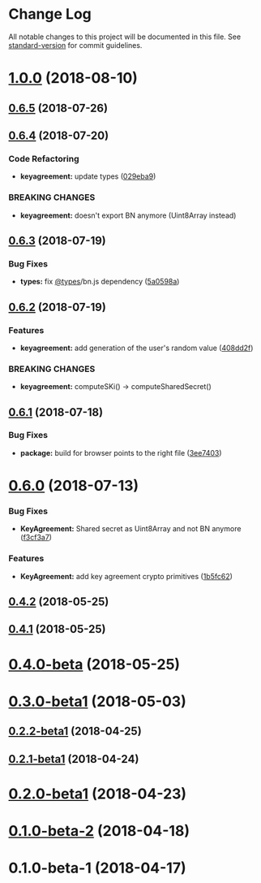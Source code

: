 # Change Log

All notable changes to this project will be documented in this file. See [standard-version](https://github.com/conventional-changelog/standard-version) for commit guidelines.

<a name="1.0.0"></a>
# [1.0.0](https://github.com/coast-team/mute-crypto-helper/compare/v0.6.5...v1.0.0) (2018-08-10)



<a name="0.6.5"></a>
## [0.6.5](https://github.com/coast-team/crypto-api-wrapper/compare/v0.6.4...v0.6.5) (2018-07-26)



<a name="0.6.4"></a>
## [0.6.4](https://github.com/coast-team/crypto-api-wrapper/compare/v0.6.3...v0.6.4) (2018-07-20)


### Code Refactoring

* **keyagreement:** update types ([029eba9](https://github.com/coast-team/crypto-api-wrapper/commit/029eba9))


### BREAKING CHANGES

* **keyagreement:** doesn't export BN anymore (Uint8Array instead)



<a name="0.6.3"></a>
## [0.6.3](https://github.com/coast-team/crypto-api-wrapper/compare/v0.6.2...v0.6.3) (2018-07-19)


### Bug Fixes

* **types:** fix [@types](https://github.com/types)/bn.js dependency ([5a0598a](https://github.com/coast-team/crypto-api-wrapper/commit/5a0598a))



<a name="0.6.2"></a>
## [0.6.2](https://github.com/coast-team/crypto-api-wrapper/compare/v0.6.1...v0.6.2) (2018-07-19)


### Features

* **keyagreement:** add generation of the user's random value ([408dd2f](https://github.com/coast-team/crypto-api-wrapper/commit/408dd2f))


### BREAKING CHANGES

* **keyagreement:** computeSKi() -> computeSharedSecret()



<a name="0.6.1"></a>
## [0.6.1](https://github.com/coast-team/crypto-api-wrapper/compare/v0.6.0...v0.6.1) (2018-07-18)


### Bug Fixes

* **package:** build for browser points to the right file ([3ee7403](https://github.com/coast-team/crypto-api-wrapper/commit/3ee7403))



<a name="0.6.0"></a>
# [0.6.0](https://github.com/coast-team/crypto-api-wrapper/compare/v0.4.2...v0.6.0) (2018-07-13)


### Bug Fixes

* **KeyAgreement:** Shared secret as Uint8Array and not BN anymore ([f3cf3a7](https://github.com/coast-team/crypto-api-wrapper/commit/f3cf3a7))


### Features

* **KeyAgreement:** add key agreement crypto primitives ([1b5fc62](https://github.com/coast-team/crypto-api-wrapper/commit/1b5fc62))



<a name="0.4.2"></a>
## [0.4.2](https://github.com/coast-team/crypto-api-wrapper/compare/v0.4.1...v0.4.2) (2018-05-25)



<a name="0.4.1"></a>
## [0.4.1](https://github.com/coast-team/crypto-api-wrapper/compare/v0.4.0-beta...v0.4.1) (2018-05-25)



<a name="0.4.0-beta"></a>
# [0.4.0-beta](https://github.com/coast-team/crypto-api-wrapper/compare/v0.3.0-beta1...v0.4.0-beta) (2018-05-25)



<a name="0.3.0-beta1"></a>
# [0.3.0-beta1](https://github.com/coast-team/crypto-api-wrapper/compare/v0.2.2-beta1...v0.3.0-beta1) (2018-05-03)



<a name="0.2.2-beta1"></a>
## [0.2.2-beta1](https://github.com/coast-team/crypto-api-wrapper/compare/v0.2.1-beta1...v0.2.2-beta1) (2018-04-25)



<a name="0.2.1-beta1"></a>
## [0.2.1-beta1](https://github.com/coast-team/crypto-api-wrapper/compare/v0.2.0-beta1...v0.2.1-beta1) (2018-04-24)



<a name="0.2.0-beta1"></a>
# [0.2.0-beta1](https://github.com/coast-team/crypto-api-wrapper/compare/v0.1.0-beta-2...v0.2.0-beta1) (2018-04-23)



<a name="0.1.0-beta-2"></a>
# [0.1.0-beta-2](https://github.com/coast-team/crypto-api-wrapper/compare/v0.1.0-beta-1...v0.1.0-beta-2) (2018-04-18)



<a name="0.1.0-beta-1"></a>
# 0.1.0-beta-1 (2018-04-17)
